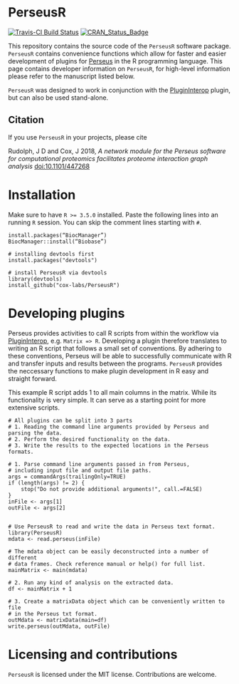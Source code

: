 # PerseusR

[![Travis-CI Build Status](https://travis-ci.org/cox-labs/PerseusR.svg?branch=master)](https://travis-ci.org/cox-labs/PerseusR)
[![CRAN_Status_Badge](http://www.r-pkg.org/badges/version/PerseusR)](https://cran.r-project.org/package=PerseusR)


This repository contains the source code of the `PerseusR` software package.
`PerseusR` contains convenience functions which allow for faster and easier development
of plugins for [Perseus](https://maxquant.org/perseus) in the R programming language.
This page contains developer information on `PerseusR`, for high-level information please
refer to the manuscript listed below.

`PerseusR` was designed to work in conjunction with the [PluginInterop](https://github.com/cox-labs/PluginInterop)
plugin, but can also be used stand-alone.

## Citation

If you use `PerseusR` in your projects, please cite

Rudolph, J D and Cox, J 2018, *A network module for the Perseus software for computational proteomics facilitates proteome interaction graph analysis* [doi:10.1101/447268](https://doi.org/10.1101/447268)

# Installation

Make sure to have `R >= 3.5.0` installed. Paste the following lines
into an running `R` session. You can skip the comment lines starting with `#`.

```{R}
install.packages(“BiocManager”)
BiocManager::install(“Biobase”)

# installing devtools first
install.packages("devtools")

# install PerseusR via devtools
library(devtools)
install_github("cox-labs/PerseusR")
```

# Developing plugins

Perseus provides activities to call R scripts from within the workflow via
[PluginInterop](https://github.com/cox-labs/PluginInterop), e.g. `Matrix => R`.
Developing a plugin therefore translates to writing an R script that follows
a small set of conventions. By adhering to these conventions, Perseus will be
able to successfully communicate with R and transfer inputs and results between
the programs. `PerseusR` provides the neccessary functions to make plugin development
in R easy and straight forward.

This example R script adds 1 to all main columns in the matrix. While its functionality
is very simple. It can serve as a starting point for more extensive scripts.

```{R}
# All plugins can be split into 3 parts
# 1. Reading the command line arguments provided by Perseus and parsing the data.
# 2. Perform the desired functionality on the data.
# 3. Write the results to the expected locations in the Perseus formats.

# 1. Parse command line arguments passed in from Perseus,
# including input file and output file paths.
args = commandArgs(trailingOnly=TRUE)
if (length(args) != 2) {
	stop("Do not provide additional arguments!", call.=FALSE)
}
inFile <- args[1]
outFile <- args[2]


# Use PerseusR to read and write the data in Perseus text format.
library(PerseusR)
mdata <- read.perseus(inFile)

# The mdata object can be easily deconstructed into a number of different
# data frames. Check reference manual or help() for full list.
mainMatrix <- main(mdata)

# 2. Run any kind of analysis on the extracted data.
df <- mainMatrix + 1

# 3. Create a matrixData object which can be conveniently written to file
# in the Perseus txt format.
outMdata <- matrixData(main=df)
write.perseus(outMdata, outFile)
```

# Licensing and contributions
`PerseusR` is licensed under the MIT license. Contributions are welcome.
